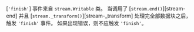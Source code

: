 
[`'finish'`] 事件来自 `stream.Writable` 类。
当调用了 [`stream.end()`][stream-end] 并且 [`stream._transform()`][stream-_transform] 处理完全部数据块之后，触发 `'finish'` 事件。
如果出现错误，则不应触发 `'finish'`。

